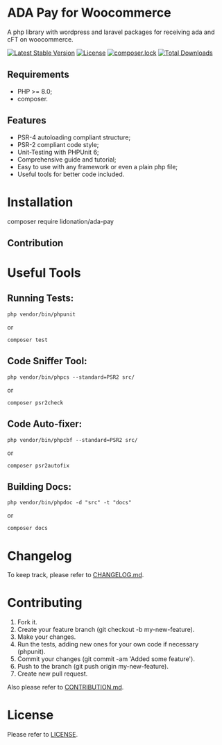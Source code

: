 ADA Pay for Woocommerce
============

A php library with wordpress and laravel packages for receiving ada and cFT on woocommerce.

[![Latest Stable Version](https://poser.pugx.org/lidonation/ada-pay/v/stable)](https://packagist.org/packages/lidonation/ada-pay)
[![License](https://poser.pugx.org/lidonation/ada-pay/license)](https://packagist.org/packages/lidonation/ada-pay)
[![composer.lock](https://poser.pugx.org/lidonation/ada-pay/composerlock)](https://packagist.org/packages/lidonation/ada-pay)
[![Total Downloads](https://poser.pugx.org/lidonation/ada-pay/downloads)](https://packagist.org/packages/lidonation/ada-pay)


Requirements
------------

* PHP >= 8.0;
* composer.

Features
--------

* PSR-4 autoloading compliant structure;
* PSR-2 compliant code style;
* Unit-Testing with PHPUnit 6;
* Comprehensive guide and tutorial;
* Easy to use with any framework or even a plain php file;
* Useful tools for better code included.

Installation
============

composer require lidonation/ada-pay
    


## Contribution

Useful Tools
============

Running Tests:
--------

    php vendor/bin/phpunit
 
 or 
 
    composer test

Code Sniffer Tool:
------------------

    php vendor/bin/phpcs --standard=PSR2 src/
 
 or
 
    composer psr2check

Code Auto-fixer:
----------------

    php vendor/bin/phpcbf --standard=PSR2 src/ 
    
 or
 
    composer psr2autofix
 
 
Building Docs:
--------

    php vendor/bin/phpdoc -d "src" -t "docs"
 
 or 
 
    composer docs

Changelog
=========

To keep track, please refer to [CHANGELOG.md](https://github.com/lidonation/ada-pay/blob/main/CHANGELOG.md).

Contributing
============

1. Fork it.
2. Create your feature branch (git checkout -b my-new-feature).
3. Make your changes.
4. Run the tests, adding new ones for your own code if necessary (phpunit).
5. Commit your changes (git commit -am 'Added some feature').
6. Push to the branch (git push origin my-new-feature).
7. Create new pull request.

Also please refer to [CONTRIBUTION.md](https://github.com/lidonation/ada-pay/blob/main/CONTRIBUTION.md).

License
=======

Please refer to [LICENSE](https://github.com/lidonation/ada-pay/blob/main/LICENSE).
